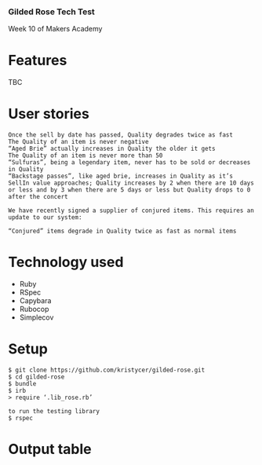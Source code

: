 ### Gilded Rose Tech Test

Week 10 of Makers Academy

# Features

TBC

# User stories 

``` 
Once the sell by date has passed, Quality degrades twice as fast
The Quality of an item is never negative
“Aged Brie” actually increases in Quality the older it gets
The Quality of an item is never more than 50
“Sulfuras”, being a legendary item, never has to be sold or decreases in Quality
“Backstage passes”, like aged brie, increases in Quality as it’s SellIn value approaches; Quality increases by 2 when there are 10 days or less and by 3 when there are 5 days or less but Quality drops to 0 after the concert

We have recently signed a supplier of conjured items. This requires an update to our system:

“Conjured” items degrade in Quality twice as fast as normal items

```


# Technology used

- Ruby
- RSpec
- Capybara
- Rubocop
- Simplecov


# Setup

``` 
$ git clone https://github.com/kristycer/gilded-rose.git
$ cd gilded-rose
$ bundle
$ irb
> require ‘.lib_rose.rb’  

```


``` 
to run the testing library
$ rspec
```

# Output table

``` 

```
